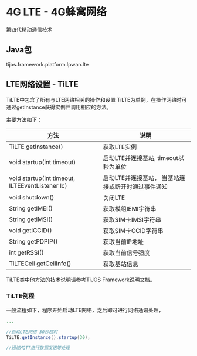 # 4G LTE - 4G蜂窝网络

第四代移动通信技术

## Java包
tijos.framework.platform.lpwan.lte

## LTE网络设置 - TiLTE

TiLTE中包含了所有与LTE网络相关的操作和设置 
TiLTE为单例，在操作网络时可通过getInstance获得实例并调用相应的方法。

主要方法如下：

| 方法                                            | 说明                                               |
| ----------------------------------------------- | -------------------------------------------------- |
| TiLTE getInstance()                             | 获取LTE实例                                        |
| void startup(int timeout)                       | 启动LTE并连接基站, timeout以秒为单位               |
| void startup(int timeout, ILTEEventListener lc) | 启动LTE并连接基站， 当基站连接或断开时通过事件通知 |
| void shutdown()                                 | 关闭LTE                                            |
| String getIMEI()                                | 获取模组IEMI字符串                                 |
| String getIMSI()                                | 获取SIM卡IMSI字符串                                |
| void getICCID()                                 | 获取SIM卡CCID字符串                                |
| String getPDPIP()                               | 获取当前IP地址                                     |
| int getRSSI()                                   | 获取当前信号强度                                   |
| TiLTECell getCellInfo()                         | 获取基站信息                                       |

TiLTE类中他方法的技术说明请参考TiJOS Framework说明文档。

### TiLTE例程

一般流程如下，程序开始启动LTE网络，之后即可进行网络通讯处理，

```java
...

//启动LTE网络 30秒超时
TiLTE.getInstance().startup(30);

//通过MQTT进行数据发送等处理

```





